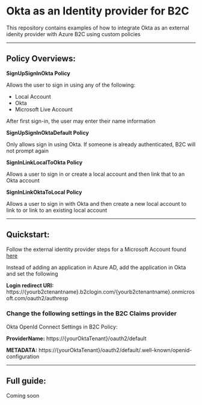 # Okta as an Identity provider for B2C

This repository contains examples of how to integrate Okta as an external idenity provider with Azure B2C using custom policies
<hr/>

## Policy Overviews:

**SignUpSignInOkta Policy**

Allows the user to sign in using any of the following:
* Local Account
* Okta
* Microsoft Live Account

After first sign-in, the user may enter their name information

**SignUpSignInOktaDefault Policy**

Only allows sign in using Okta. If someone is already authenticated, B2C will not prompt again


**SignInLinkLocalToOkta Policy**

Allows a user to sign in or create a local account and then link that to an Okta account


**SignInLinkOktaToLocal Policy**

Allows a user to sign in with Okta and then create a new local account to link to or link to an existing local account
<hr/>

## Quickstart:

Follow the external identity provider steps for a Microsoft Account found [here](https://docs.microsoft.com/en-us/azure/active-directory-b2c/identity-provider-microsoft-account-custom?tabs=applications "b2c identity providers")


Instead of adding an application in Azure AD, add the application in Okta and set the following

__**Login redirect URI:**__ https://{yourb2ctenantname}.b2clogin.com/{yourb2ctenantname}.onmicrosoft.com/oauth2/authresp


### Change the following settings in the B2C Claims provider

Okta OpenId Connect Settings in B2C Policy:

__**ProviderName:**__ https://{yourOktaTenant}/oauth2/default

__**METADATA:**__ https://{yourOktaTenant}/oauth2/default/.well-known/openid-configuration


<hr/>

## Full guide:

Coming soon